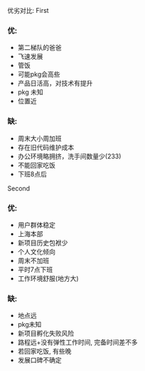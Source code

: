 优劣对比:
First
### 优:
- 第二梯队的爸爸
- 飞速发展
- 管饭
- 可能pkg会高些
- 产品日活高，对技术有提升
- pkg 未知
- 位置近
### 缺:
- 周末大小周加班
- 存在旧代码维护成本
- 办公环境略拥挤，洗手间数量少(233)
- 不能回家吃饭
- 下班8点后

Second
### 优:
- 用户群体稳定
- 上海本部
- 新项目历史包袱少
- 个人文化倾向
- 周末不加班
- 平时7点下班
- 工作环境舒服(地方大)
### 缺:
- 地点远
- pkg未知
- 新项目孵化失败风险
- 路程远+没有弹性工作时间, 完备时间差不多
- 若回家吃饭, 有些晚
- 发展口碑不确定
